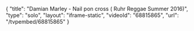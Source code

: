 {
    "title": "Damian Marley - Nail pon cross ( Ruhr Reggae Summer 2016)",
    "type": "solo",
    "layout": "iframe-static",
    "videoId": "68815865",
    "url": "\/tvpembed\/68815865"
}